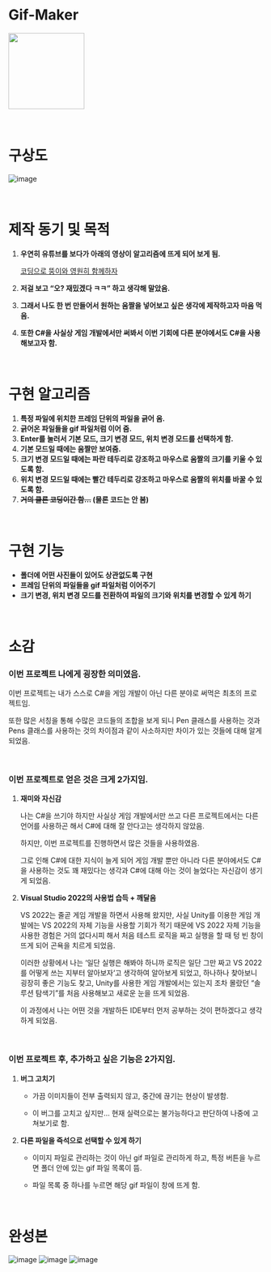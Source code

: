 # Gif-Maker

<a href = "https://hushed-interest-231.notion.site/Gif-Maker-1371958ff997809bb755ff8706ef320d" target="blank" title="자세한 내용은 노션 참고"> <img src="https://img.shields.io/badge/Notion -black.svg?style=flat&logo=notion&logoColor=ffffff" width="150"></a>

<br>

# 구상도

![image](https://github.com/user-attachments/assets/95a2a6b6-adb8-406d-a8ad-df7e61d98c68)

<br>

# 제작 동기 및 목적

1. **우연히 유튜브를 보다가 아래의 영상이 알고리즘에 뜨게 되어 보게 됨.**
    
    [코딩으로 뚱이와 영원히 함께하자](https://youtu.be/kE2f5QZbaLg?si=w7YCkMu2-mmf2BSr)
    
2. **저걸 보고 “오? 재밌겠다 ㅋㅋ” 하고 생각해 말았음.**
3. **그래서 나도 한 번 만들어서 원하는 움짤을 넣어보고 싶은 생각에 제작하고자 마음 먹음.**
4. **또한 C#을 사실상 게임 개발에서만 써봐서 이번 기회에 다른 분야에서도 C#을 사용해보고자 함.**

<br>

# 구현 알고리즘

1. **특정 파일에 위치한 프레임 단위의 파일을 긁어 옴.**
2. **긁어온 파일들을 gif 파일처럼 이어 줌.**
3. **Enter를 눌러서 기본 모드,  크기 변경 모드, 위치 변경 모드를 선택하게 함.**
4. **기본 모드일 때에는 움짤만 보여줌.**
5. **크기 변경 모드일 때에는 파란 테두리로 강조하고 마우스로 움짤의 크기를 키울 수 있도록 함.**
6. **위치 변경 모드일 때에는 빨간 테두리로 강조하고 마우스로 움짤의 위치를 바꿀 수 있도록 함.**
7. **~~거의 클론 코딩이간 함…~~ (물론 코드는 안 봄)**

<br>

# 구현 기능

- **폴더에 어떤 사진들이 있어도 상관없도록 구현**
- **프레임 단위의 파일들을 gif 파일처럼 이어주기**
- **크기 변경, 위치 변경 모드를 전환하여 파일의 크기와 위치를 변경할 수 있게 하기**

<br>

# 소감


### **이번 프로젝트 나에게 굉장한 의미였음.**

이번 프로젝트는 내가 스스로 C#을 게임 개발이 아닌 다른 분야로 써먹은 최초의 프로젝트임.

또한 많은 서칭을 통해 수많은 코드들의 조합을 보게 되니 Pen 클래스를 사용하는 것과 Pens 클래스를 사용하는 것의 차이점과 같이 사소하지만 차이가 있는 것들에 대해 알게 되었음.

<br>

### **이번 프로젝트로 얻은 것은 크게 2가지임.**

1. **재미와 자신감**
    
    나는 C#을 쓰기야 하지만 사실상 게임 개발에서만 쓰고 다른 프로젝트에서는 다른 언어를 사용하곤 해서 C#에 대해 잘 안다고는 생각하지 않았음.
   
    하지만, 이번 프로젝트를 진행하면서 많은 것들을 사용하였음.
   
    그로 인해 C#에 대한 지식이 늘게 되어 게임 개발 뿐만 아니라 다른 분야에서도 C#을 사용하는 것도 꽤 재밌다는 생각과 C#에 대해 아는 것이 늘었다는 자신감이 생기게 되었음.
    
3. **Visual Studio 2022의 사용법 습득 + 깨달음**
    
    VS 2022는 줄곧 게임 개발을 하면서 사용해 왔지만, 사실 Unity를 이용한 게임 개발에는 VS 2022의 자체 기능을 사용할 기회가 적기 때문에 VS 2022 자체 기능을 사용한 경험은 거의 없다시피 해서 처음 테스트 로직을 짜고 실행을 할 때 텅 빈 창이 뜨게 되어 곤욕을 치르게 되었음.
   
    이러한 상황에서 나는 ‘일단 실행은 해봐야 하니까 로직은 일단 그만 짜고 VS 2022를 어떻게 쓰는 지부터 알아보자‘고 생각하여 알아보게 되었고, 하나하나 찾아보니 굉장히 좋은 기능도 찾고, Unity를 사용한 게임 개발에서는 있는지 조차 몰랐던 “솔루션 탐색기”를 처음 사용해보고 새로운 눈을 뜨게 되었음.
   
    이 과정에서 나는 어떤 것을 개발하든 IDE부터 먼저 공부하는 것이 편하겠다고 생각하게 되었음.
    
<br>

### **이번 프로젝트 후, 추가하고 싶은 기능은 2가지임.**

1. **버그 고치기**
    - 가끔 이미지들이 전부 출력되지 않고, 중간에 끊기는 현상이 발생함.
      
    - 이 버그를 고치고 싶지만… 현재 실력으로는 불가능하다고 판단하여 나중에 고쳐보기로 함.

1. **다른 파일을 즉석으로 선택할 수 있게 하기**
    - 이미지 파일로 관리하는 것이 아닌 gif 파일로 관리하게 하고,
    특정 버튼을 누르면 폴더 안에 있는 gif 파일 목록이 뜸.

    - 파일 목록 중 하나를 누르면 해당 gif 파일이 창에 뜨게 함.

<br>

# 완성본
![image](https://github.com/user-attachments/assets/38599b26-dcef-4630-9f29-5be5737c5499)
![image](https://github.com/user-attachments/assets/88636343-120c-4726-a9ed-d5906f9c38a0)
![image](https://github.com/user-attachments/assets/ce8971d4-cbb8-4dec-a332-f3f00309c5be)
